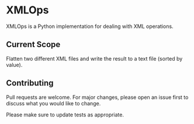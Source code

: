 # XMLOps

XMLOps is a Python implementation for dealing with XML operations.

## Current Scope

Flatten two different XML files and write the result to a text file (sorted by value).

## Contributing
Pull requests are welcome. For major changes, please open an issue first to discuss what you would like to change.

Please make sure to update tests as appropriate.